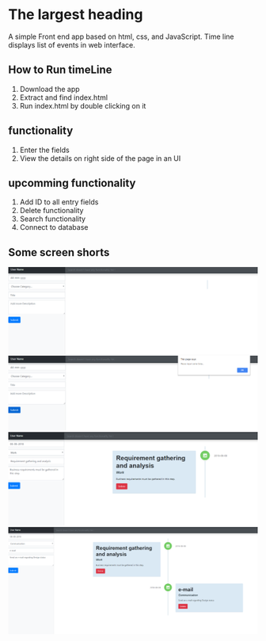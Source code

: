 # The largest heading
A simple Front end app based on html, css, and JavaScript. Time line displays list of events in web interface.

## How to Run timeLine
1. Download the app 
2. Extract and find index.html
3. Run index.html by double clicking on it 


## functionality
1. Enter the fields 
2. View the details on right side of the page in an UI 

## upcomming functionality
1. Add ID to all entry fields 
2. Delete functionality
3. Search functionality
4. Connect to database 


## Some screen shorts
![Image_1](https://github.com/vijaymalla/timeLine/blob/master/timeLine/1.PNG)
![Image_2](https://github.com/vijaymalla/timeLine/blob/master/timeLine/2.PNG)
![Image_3](https://github.com/vijaymalla/timeLine/blob/master/timeLine/3.PNG)
![Image_4](https://github.com/vijaymalla/timeLine/blob/master/timeLine/4.PNG)


